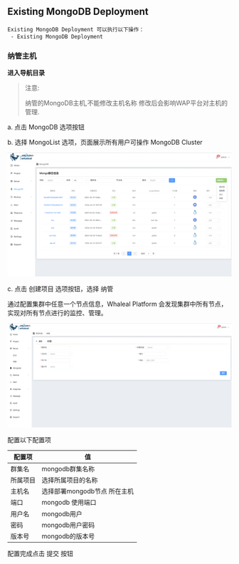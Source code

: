 ## Existing MongoDB Deployment

```
Existing MongoDB Deployment 可以执行以下操作：
 - Existing MongoDB Deployment
```

### 纳管主机

**进入导航目录**

>  注意: 
>
> 纳管的MongoDB主机,不能修改主机名称 修改后会影响WAP平台对主机的管理.

a. 点击 MongoDB 选项按钮

b. 选择 MongoList 选项，页面展示所有用户可操作 MongoDB Cluster

![1](../../../../../images/whalealPlatformImages/mongodb.png)

c. 点击 创建项目 选项按钮，选择 纳管

通过配置集群中任意一个节点信息，Whaleal Platform 会发现集群中所有节点，实现对所有节点进行的监控、管理。

![1](../../../../../images/whalealPlatformImages/ExistingMongoDBDeployment.png)

配置以下配置项

| 配置项   | 值                           |
| -------- | ---------------------------- |
| 群集名   | mongodb群集名称              |
| 所属项目 | 选择所属项目的名称           |
| 主机名   | 选择部署mongodb节点 所在主机 |
| 端口     | mongodb 使用端口             |
| 用户名   | mongodb用户                  |
| 密码     | mongodb用户密码              |
| 版本号   | mongodb的版本号              |



配置完成点击 提交 按钮

